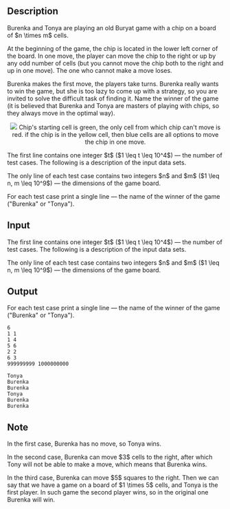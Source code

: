 ## Description

<div><p>Burenka and Tonya are playing an old Buryat game with a chip on a board of $n \times m$ cells.</p><p>At the beginning of the game, the chip is located in the lower left corner of the board. In one move, the player can move the chip to the right or up by any <span class="tex-font-style-bf">odd</span> number of cells (but you cannot move the chip both to the right and up in one move). The one who cannot make a move loses.</p><p>Burenka makes the first move, the players take turns. Burenka really wants to win the game, but she is too lazy to come up with a strategy, so you are invited to solve the difficult task of finding it. Name the winner of the game (it is believed that Burenka and Tonya are masters of playing with chips, so they always move in the optimal way).</p><center> <img class="tex-graphics" src="file://p7Tsevzl.png" style="max-width: 100.0%;max-height: 100.0%;">   <span class="tex-font-size-small">Chip's starting cell is green, the only cell from which chip can't move is red. if the chip is in the yellow cell, then blue cells are all options to move the chip in one move.</span> </center></div><div class="input-specification"><p>The first line contains one integer $t$ ($1 \leq t \leq 10^4$) — the number of test cases. The following is a description of the input data sets.</p><p>The only line of each test case contains two integers $n$ and $m$ ($1 \leq n, m \leq 10^9$) — the dimensions of the game board.</p></div><div class="output-specification"><p>For each test case print a single line — the name of the winner of the game ("<span class="tex-font-style-tt">Burenka</span>" or "<span class="tex-font-style-tt">Tonya</span>").</p></div>

## Input

<p>The first line contains one integer $t$ ($1 \leq t \leq 10^4$) — the number of test cases. The following is a description of the input data sets.</p><p>The only line of each test case contains two integers $n$ and $m$ ($1 \leq n, m \leq 10^9$) — the dimensions of the game board.</p>

## Output

<p>For each test case print a single line — the name of the winner of the game ("<span class="tex-font-style-tt">Burenka</span>" or "<span class="tex-font-style-tt">Tonya</span>").</p>





```input1|2,4,6
6
1 1
1 4
5 6
2 2
6 3
999999999 1000000000
```




```output1
Tonya
Burenka
Burenka
Tonya
Burenka
Burenka
```



## Note

<p>In the first case, Burenka has no move, so Tonya wins.</p><p>In the second case, Burenka can move $3$ cells to the right, after which Tony will not be able to make a move, which means that Burenka wins.</p><p>In the third case, Burenka can move $5$ squares to the right. Then we can say that we have a game on a board of $1 \times 5$ cells, and Tonya is the first player. In such game the second player wins, so in the original one Burenka will win.</p>
